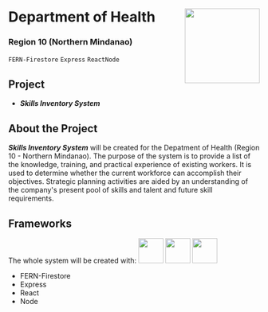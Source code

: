 # Department of Health <img src="https://www.freelogovectors.net/wp-content/uploads/2022/02/doh_logo_department_of_health-freelogovectors.net_.png" width="150" height="150" align="right"> 
### Region 10 (Northern Mindanao)
`FERN-Firestore` `Express` `ReactNode`

## Project
* **_Skills Inventory System_**

## About the Project
**_Skills Inventory System_** will be created for the Depatment of Health (Region 10 - Northern Mindanao). The purpose of the system is to provide a list of the knowledge, training, and practical experience of existing workers. It is used to determine whether the current workforce can accomplish their objectives. Strategic planning activities are aided by an understanding of the company's present pool of skills and talent and future skill requirements. 

## Frameworks
The whole system will be created with:
<img src="[https://www.freelogovectors.net/wp-content/uploads/2022/02/doh_logo_department_of_health-freelogovectors.net_.png](https://miro.medium.com/max/1400/1*a2Da_CQHUsSKTCTRI2tYhQ.png)" width="50" height="50">
<img src="[https://www.freelogovectors.net/wp-content/uploads/2022/02/doh_logo_department_of_health-freelogovectors.net_.png](https://miro.medium.com/max/1051/1*q9myzo5Au8OfsaSrCodNmw.png)" width="50" height="50">
<img src="[https://www.freelogovectors.net/wp-content/uploads/2022/02/doh_logo_department_of_health-freelogovectors.net_.png](https://www.fullstackpython.com/img/logos/react.png)" width="50" height="50">
* FERN-Firestore
* Express
* React
* Node



